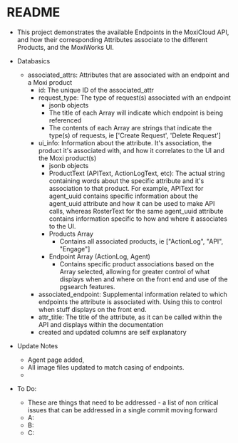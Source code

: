 # README

* This project demonstrates the available Endpoints in the MoxiCloud API, and how their corresponding Attributes associate to the different Products, and the MoxiWorks UI.

* Databasics
    - associated_attrs: Attributes that are associated with an endpoint and a Moxi product
        - id: The unique ID of the associated_attr
        - request_type: The type of request(s) associated with an endpoint
            - jsonb objects
            - The title of each Array will indicate which endpoint is being referenced
            - The contents of each Array are strings that indicate the type(s) of requests, ie ['Create Request', 'Delete Request']
        - ui_info: Information about the attribute. It's association, the product it's associated with, and how it correlates to the UI and the Moxi product(s)
            - jsonb objects
            - ProductText (APIText, ActionLogText, etc): The actual string containing words about the specific attribute and it's association to that product. For example, APIText for agent_uuid contains specific information about the agent_uuid attribute and how it can be used to make API calls, whereas RosterText for the same agent_uuid attribute contains information specific to how and where it associates to the UI.
            - Products Array
                - Contains all associated products, ie ["ActionLog", "API", "Engage"]
            - Endpoint Array (ActionLog, Agent)
                - Contains specific product associations based on the Array selected, allowing for greater control of what displays when and where on the front end and use of the pgsearch features.
        - associated_endpoint: Supplemental information related to which endpoints the attribute is associated with. Using this to control when stuff displays on the front end.
        - attr_title: The title of the attribute, as it can be called within the API and displays within the documentation
        - created and updated columns are self explanatory

* Update Notes
    - Agent page added, 
    - All image files updated to match casing of endpoints.
    - 




* To Do:
    - These are things that need to be addressed - a list of non critical issues that can be addressed in a single commit moving forward
    - A:
    - B:
    - C: 